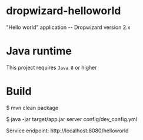 # dropwizard-helloworld


"Hello world" application -- Dropwizard version 2.x


# Java runtime
This project requires `Java 8` or higher


# Build

$ mvn clean package

$ java -jar target/app.jar server config/dev_config.yml

Service endpoint: http://localhost:8080/helloworld
